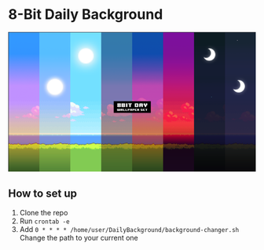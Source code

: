 # 8-Bit Daily Background
![image](https://raw.githubusercontent.com/zeka001/DailyBackground/master/images/mix.png)
## How to set up
1. Clone the repo
2. Run ```crontab -e```
3. Add ```0 * * * * /home/user/DailyBackground/background-changer.sh``` Change the path to your current one